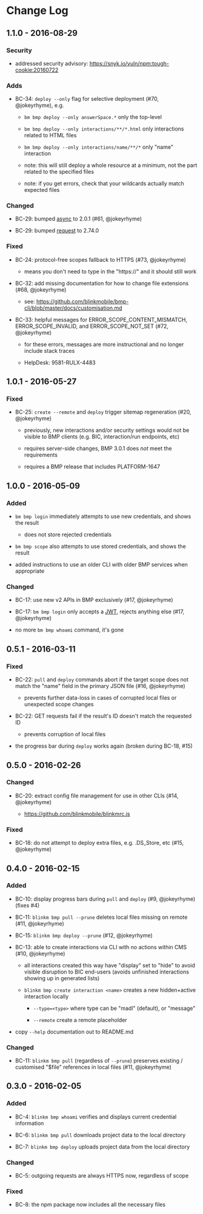 # Change Log


## 1.1.0 - 2016-08-29


### Security

- addressed security advisory: https://snyk.io/vuln/npm:tough-cookie:20160722


### Adds

- BC-34: `deploy --only` flag for selective deployment (#70, @jokeyrhyme), e.g.

    - `bm bmp deploy --only answerSpace.*` only the top-level

    - `bm bmp deploy --only interactions/**/*.html` only interactions related to HTML files

    - `bm bmp deploy --only interactions/name/**/*` only "name" interaction

    - note: this will still deploy a whole resource at a minimum, not the part related to the specified files

    - note: if you get errors, check that your wildcards actually match expected files


### Changed

- BC-29: bumped [async](https://www.npmjs.com/package/async) to 2.0.1 (#61, @jokeyrhyme)

- BC-29: bumped [request](https://www.npmjs.com/package/request) to 2.74.0


### Fixed

- BC-24: protocol-free scopes fallback to HTTPS (#73, @jokeyrhyme)

    - means you don't need to type in the "https://" and it should still work

- BC-32: add missing documentation for how to change file extensions (#68, @jokeyrhyme)

    - see: https://github.com/blinkmobile/bmp-cli/blob/master/docs/customisation.md

- BC-33: helpful messages for ERROR_SCOPE_CONTENT_MISMATCH, ERROR_SCOPE_INVALID, and ERROR_SCOPE_NOT_SET (#72, @jokeyrhyme)

    - for these errors, messages are more instructional and no longer include stack traces

    - HelpDesk: 9581-RULX-4483


## 1.0.1 - 2016-05-27


### Fixed

- BC-25: `create --remote` and `deploy` trigger sitemap regeneration (#20, @jokeyrhyme)

    - previously, new interactions and/or security settings would not be visible to BMP clients (e.g. BIC, interaction/run endpoints, etc)

    - requires server-side changes, BMP 3.0.1 does _not_ meet the requirements

    - requires a BMP release that includes PLATFORM-1647


## 1.0.0 - 2016-05-09


### Added

- `bm bmp login` immediately attempts to use new credentials, and shows the result

    - does not store rejected credentials

- `bm bmp scope` also attempts to use stored credentials, and shows the result

- added instructions to use an older CLI with older BMP services when appropriate


### Changed

- BC-17: use new v2 APIs in BMP exclusively (#17, @jokeyrhyme)

- BC-17: `bm bmp login` only accepts a [JWT](https://jwt.io/), rejects anything else (#17, @jokeyrhyme)

- no more `bm bmp whoami` command, it's gone


## 0.5.1 - 2016-03-11


### Fixed

- BC-22: `pull` and `deploy` commands abort if the target scope does not match the "name" field in the primary JSON file (#16, @jokeyrhyme)

    - prevents further data-loss in cases of corrupted local files or unexpected scope changes

- BC-22: GET requests fail if the result's ID doesn't match the requested ID

    - prevents corruption of local files

- the progress bar during `deploy` works again (broken during BC-18, #15)


## 0.5.0 - 2016-02-26


### Changed

- BC-20: extract config file management for use in other CLIs (#14, @jokeyrhyme)

    - https://github.com/blinkmobile/blinkmrc.js


### Fixed

- BC-18: do not attempt to deploy extra files, e.g. .DS_Store, etc (#15, @jokeyrhyme)


## 0.4.0 - 2016-02-15


### Added

- BC-10: display progress bars during `pull` and `deploy` (#9, @jokeyrhyme) (fixes #4)

- BC-11: `blinkm bmp pull --prune` deletes local files missing on remote (#11, @jokeyrhyme)

- BC-15: `blinkm bmp deploy --prune` (#12, @jokeyrhyme)

- BC-13: able to create interactions via CLI with no actions within CMS (#10, @jokeyrhyme)

    - all interactions created this way have "display" set to "hide" to avoid visible disruption to BIC end-users (avoids unfinished interactions showing up in generated lists)

    - `blinkm bmp create interaction <name>`  creates a new hidden+active interaction locally

        - `--type=<type>` where type can be "madl" (default), or "message"

        - `--remote` create a remote placeholder

- copy `--help` documentation out to README.md


### Changed

- BC-11: `blinkm bmp pull` (regardless of `--prune`) preserves existing / customised "$file" references in local files (#11, @jokeyrhyme)


## 0.3.0 - 2016-02-05


### Added

- BC-4: `blinkm bmp whoami` verifies and displays current credential information

- BC-6: `blinkm bmp pull` downloads project data to the local directory

- BC-7: `blinkm bmp deploy` uploads project data from the local directory


### Changed

- BC-5: outgoing requests are always HTTPS now, regardless of scope


### Fixed

- BC-8: the npm package now includes all the necessary files
